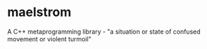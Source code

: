 # maelstrom
A C++ metaprogramming library - "a situation or state of confused movement or violent turmoil"
